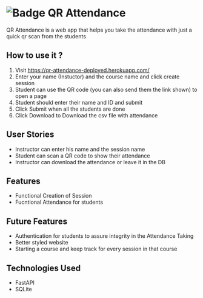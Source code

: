 #  ![Badge](https://img.shields.io/badge/Python-3776AB?style=for-the-badge&logo=python&logoColor=white) QR Attendance

QR Attendance is a web app that helps you take the attendance with just a quick qr scan from the students


## How to use it ?
1. Visit https://qr-attendance-deployed.herokuapp.com/
2. Enter your name (Instuctor) and the course name and click create session
3. Student can use the QR code (you can also send them the link shown) to open a page
4. Student should enter their name and ID and submit
5. Click Submit when all the students are done
6. Click Download to Download the csv file with attendance

## User Stories
- Instructor can enter his name and the session name
- Student can scan a QR code to show their attendance
- Instructor can download the attendance or leave it in the DB


## Features
- Functional Creation of Session
- Fucntional Attendance for students


## Future Features
- Authentication for students to assure integrity in the Attendance Taking
- Better styled website
- Starting a course and keep track for every session in that course 


## Technologies Used
- FastAPI
- SQLite
